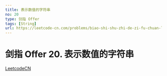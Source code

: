 ```yaml
---
title: 表示数值的字符串
no: 20
type: 剑指 Offer
tags: [String]
url: https://leetcode-cn.com/problems/biao-shi-shu-zhi-de-zi-fu-chuan-lcof/
---
```


# 剑指 Offer 20. 表示数值的字符串

[LeetcodeCN](https://leetcode-cn.com/problems/biao-shi-shu-zhi-de-zi-fu-chuan-lcof/)
